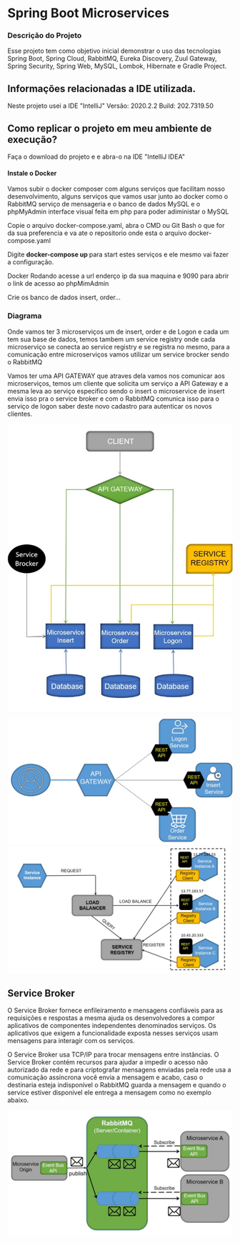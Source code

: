 # Spring Boot Microservices

### Descrição do Projeto

Esse projeto tem como objetivo inicial demonstrar o uso das tecnologias Spring Boot, Spring Cloud, RabbitMQ, Eureka Discovery, Zuul Gateway, Spring Security, Spring Web, MySQL, Lombok, Hibernate e Gradle Project.

## Informações relacionadas a IDE utilizada.
Neste projeto usei a IDE "IntelliJ" Versão: 2020.2.2 Build: 202.7319.50

## Como replicar o projeto em meu ambiente de execução?
Faça o download do projeto e e abra-o na IDE "IntelliJ IDEA"

#### Instale o Docker 
Vamos subir o docker composer com alguns serviços que facilitam nosso desenvolvimento, alguns serviços que vamos usar junto ao docker como o RabbitMQ serviço de mensageria e o banco de dados MySQL e o phpMyAdmin interface visual feita em php para poder adiministar o MySQL

Copie o arquivo docker-compose.yaml, abra o CMD ou Git Bash o que for da sua preferencia e va ate o repositorio onde esta o arquivo docker-compose.yaml 

Digite <strong> docker-compose up </strong> para start estes serviços e ele mesmo vai fazer a configuração.

Docker Rodando acesse a url enderço ip da sua maquina e 9090 para abrir o link de acesso ao phpMimAdmin 

Crie os banco de dados insert, order...

### Diagrama 

Onde vamos ter 3 microserviços um de insert, order e de Logon e cada um tem sua base de dados, temos tambem um service registry onde cada microserviço se conecta ao service registry e se registra no mesmo, para a comunicação entre microserviços vamos utilizar um service brocker sendo o RabbitMQ

Vamos ter uma API GATEWAY que atraves dela vamos nos comunicar aos microserviços, temos um cliente que solicita um serviço a API Gateway e a mesma leva ao serviço especifico sendo o insert o  microservice de insert envia isso pra o service broker e com o RabbitMQ  comunica isso para o serviço de logon saber deste novo cadastro para autenticar os novos clientes.

![exemplo](https://github.com/TalissonMelo/spring-boot-microservices-docker/blob/master/microservice-img/project.jpg)


![exemplo](https://github.com/TalissonMelo/spring-boot-microservices-docker/blob/master/microservice-img/api-gateway.jpg)
![exemplo](https://github.com/TalissonMelo/spring-boot-microservices-docker/blob/master/microservice-img/service-registry.jpg)

## Service Broker 

O Service Broker fornece enfileiramento e mensagens confiáveis para as requisições e respostas a mesma ajuda os desenvolvedores a compor aplicativos de componentes independentes denominados serviços. Os aplicativos que exigem a funcionalidade exposta nesses serviços usam mensagens para interagir com os serviços.

O Service Broker usa TCP/IP para trocar mensagens entre instâncias. O Service Broker contém recursos para ajudar a impedir o acesso não autorizado da rede e para criptografar mensagens enviadas pela rede usa a comunicação assíncrona você envia a mensagem e acabo, caso o destinaria esteja indisponível o RabbitMQ guarda a mensagem e quando o service estiver disponível ele entrega a mensagem como no exemplo abaixo.

![exemplo](https://github.com/TalissonMelo/spring-boot-microservices-docker/blob/master/microservice-img/service-broker.jpg)
